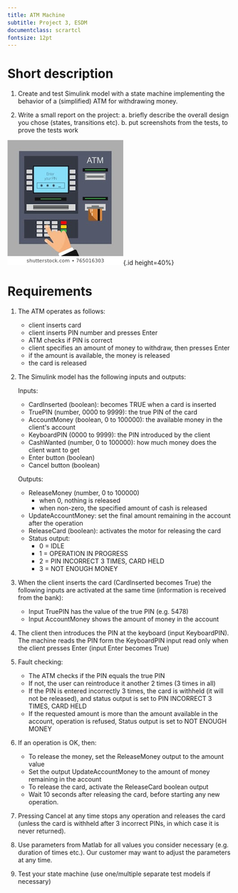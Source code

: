 ```yaml
---
title: ATM Machine
subtitle: Project 3, ESDM
documentclass: scrartcl
fontsize: 12pt
---
```


# Short description

1. Create and test Simulink model with a state machine implementing the behavior of a (simplified) ATM for withdrawing money.

2. Write a small report on the project:
   a. briefly describe the overall design you chose (states, transitions etc).
   b. put screenshots from the tests, to prove the tests work
   
![ATM](img/ATM.jpg){.id height=40%}


# Requirements

1. The ATM operates as follows:
   - client inserts card
   - client inserts PIN number and presses Enter
   - ATM checks if PIN is correct
   - client specifies an amount of money to withdraw, then presses Enter
   - if the amount is available, the money is released
   - the card is released

2. The Simulink model has the following inputs and outputs:
    
    Inputs:
    - CardInserted (boolean): becomes TRUE when a card is inserted
    - TruePIN (number, 0000 to 9999): the true PIN of the card
    - AccountMoney (boolean, 0 to 100000): the available money in the client's account
    - KeyboardPIN (0000 to 9999): the PIN introduced by the client
    - CashWanted (number, 0 to 100000): how much money does the client want to get
    - Enter button (boolean)
	- Cancel button (boolean)

    Outputs:
    - ReleaseMoney (number, 0 to 100000)
        - when 0, nothing is released
        - when non-zero, the specified amount of cash is released
    - UpdateAccountMoney: set the final amount remaining in the account after the operation
    - ReleaseCard (boolean): activates the motor for releasing the card
    - Status output:
        - 0 = IDLE
        - 1 = OPERATION IN PROGRESS
        - 2 = PIN INCORRECT 3 TIMES, CARD HELD
        - 3 = NOT ENOUGH MONEY

3. When the client inserts the card (CardInserted becomes True) the following inputs are activated at the same time (information is received from the bank):
    - Input TruePIN has the value of the true PIN (e.g. 5478)
    - Input AccountMoney shows the amount of money in the account

4. The client then introduces the PIN at the keyboard (input KeyboardPIN). The machine reads the PIN form the KeyboardPIN input read only when the client presses Enter (input Enter becomes True)

6. Fault checking:
    - The ATM checks if the PIN equals the true PIN
    - If not, the user can reintroduce it another 2 times (3 times in all)
    - If the PIN is entered incorrectly 3 times, the card is withheld (it will not be released), and status output is set to PIN INCORRECT 3 TIMES, CARD HELD
    - If the requested amount is more than the amount available in the account, operation is refused, Status output is set to NOT ENOUGH MONEY

7. If an operation is OK, then:
    - To release the money, set the ReleaseMoney output to the amount value
    - Set the output UpdateAccountMoney to the amount of money remaining in the account
    - To release the card, activate the ReleaseCard boolean output
    - Wait 10 seconds after releasing the card, before starting any new operation.

8. Pressing Cancel at any time stops any operation and releases the card (unless the card is withheld after 3 incorrect PINs, in which case it is never returned).

5. Use parameters from Matlab for all values you consider necessary (e.g. duration of times etc.).
Our customer may want to adjust the parameters at any time.

6. Test your state machine (use one/multiple separate test models if necessary)

